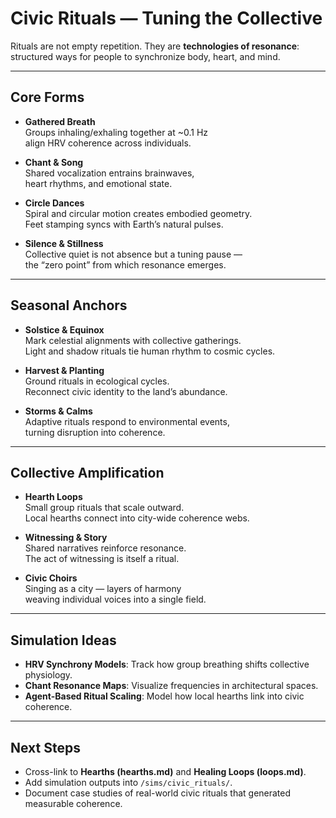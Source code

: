 # Civic Rituals — Tuning the Collective

Rituals are not empty repetition. They are **technologies of resonance**:  
structured ways for people to synchronize body, heart, and mind.  

---

## Core Forms

- **Gathered Breath**  
  Groups inhaling/exhaling together at ~0.1 Hz  
  align HRV coherence across individuals.  

- **Chant & Song**  
  Shared vocalization entrains brainwaves,  
  heart rhythms, and emotional state.  

- **Circle Dances**  
  Spiral and circular motion creates embodied geometry.  
  Feet stamping syncs with Earth’s natural pulses.  

- **Silence & Stillness**  
  Collective quiet is not absence but a tuning pause —  
  the “zero point” from which resonance emerges.  

---

## Seasonal Anchors

- **Solstice & Equinox**  
  Mark celestial alignments with collective gatherings.  
  Light and shadow rituals tie human rhythm to cosmic cycles.  

- **Harvest & Planting**  
  Ground rituals in ecological cycles.  
  Reconnect civic identity to the land’s abundance.  

- **Storms & Calms**  
  Adaptive rituals respond to environmental events,  
  turning disruption into coherence.  

---

## Collective Amplification

- **Hearth Loops**  
  Small group rituals that scale outward.  
  Local hearths connect into city-wide coherence webs.  

- **Witnessing & Story**  
  Shared narratives reinforce resonance.  
  The act of witnessing is itself a ritual.  

- **Civic Choirs**  
  Singing as a city — layers of harmony  
  weaving individual voices into a single field.  

---

## Simulation Ideas

- **HRV Synchrony Models**: Track how group breathing shifts collective physiology.  
- **Chant Resonance Maps**: Visualize frequencies in architectural spaces.  
- **Agent-Based Ritual Scaling**: Model how local hearths link into civic coherence.  

---

## Next Steps

- Cross-link to **Hearths (hearths.md)** and **Healing Loops (loops.md)**.  
- Add simulation outputs into `/sims/civic_rituals/`.  
- Document case studies of real-world civic rituals that generated measurable coherence.  
